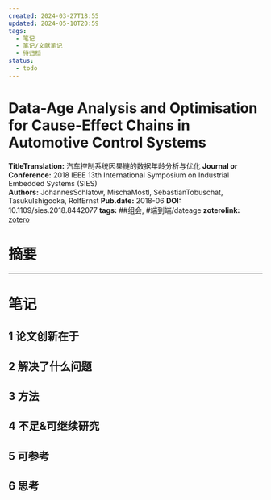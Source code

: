 ```yaml
---
created: 2024-03-27T18:55
updated: 2024-05-10T20:59
tags:
  - 笔记
  - 笔记/文献笔记
  - 待归档
status:
  - todo
---
```

# Data-Age Analysis and Optimisation for Cause-Effect Chains in Automotive Control Systems
 



**TitleTranslation:**  汽车控制系统因果链的数据年龄分析与优化
**Journal or Conference:**   2018 IEEE 13th International Symposium on Industrial Embedded Systems (SIES)  
**Authors:**  JohannesSchlatow, MischaMostl, SebastianTobuschat, TasukuIshigooka, RolfErnst
**Pub.date:**  2018-06
**DOI:**  10.1109/sies.2018.8442077
**tags:** ##组会, #端到端/dateage
**zoterolink:**  [zotero](zotero://select/library/items/PNJ5N4P8)

# 摘要









***

# 笔记

## 1 论文创新在于

## 2 解决了什么问题

## 3 方法

## 4 不足&可继续研究

## 5 可参考

## 6 思考
